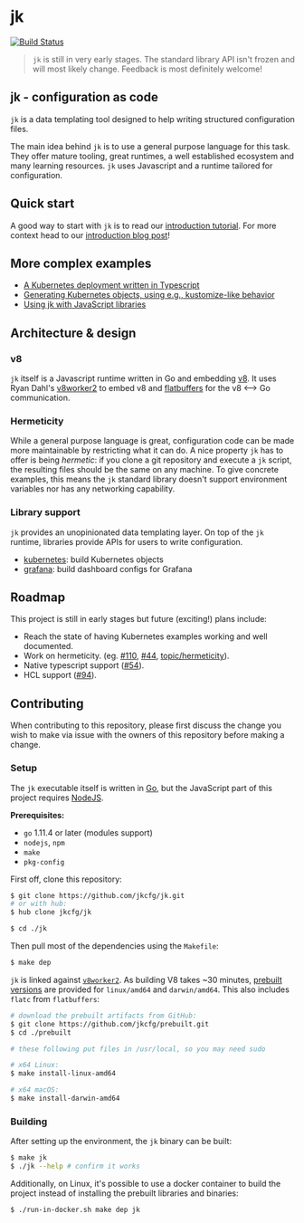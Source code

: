 # jk

[![Build Status](https://travis-ci.org/jkcfg/jk.svg?branch=master)](https://travis-ci.org/jkcfg/jk)

> `jk` is still in very early stages. The standard library API isn't frozen
> and will most likely change. Feedback is most definitely welcome!

## jk - configuration as code

`jk` is a data templating tool designed to help writing structured
configuration files.

The main idea behind `jk` is to use a general purpose language for this task.
They offer mature tooling, great runtimes, a well established ecosystem and
many learning resources. `jk` uses Javascript and a runtime tailored for
configuration.

## Quick start

A good way to start with `jk` is to read our [introduction tutorial][quick-start].
For more context head to our [introduction blog post][blog-0]!

## More complex examples

- [A Kubernetes deployment written in Typescript][guestbook-ts]
- [Generating Kubernetes objects, using e.g., kustomize-like behavior][k8s-examples]
- [Using jk with JavaScript libraries][js-examples]

## Architecture & design

### v8

`jk` itself is a Javascript runtime written in Go and embedding [v8][v8]. It
uses Ryan Dahl's [v8worker2][v8worker2] to embed v8 and
[flatbuffers][flatbuffers] for the v8 ⟷ Go communication.

### Hermeticity

While a general purpose language is great, configuration code can be made
more maintainable by restricting what it can do. A nice property `jk` has to
offer is being *hermetic*: if you clone a git repository
and execute a `jk` script, the resulting files should be the same on any
machine. To give concrete examples, this means the `jk` standard library
doesn't support environment variables nor has any networking capability.

### Library support

`jk` provides an unopinionated data templating layer. On top of the `jk`
runtime, libraries provide APIs for users to write configuration.

- [kubernetes][kubernetes]: build Kubernetes objects
- [grafana][grafana]: build dashboard configs for Grafana

## Roadmap

This project is still in early stages but future (exciting!) plans include:

- Reach the state of having Kubernetes examples working and well documented.
- Work on hermeticity. (eg. [#110][issue110], [#44][issue44], [topic/hermeticity][issueHermeticity]).
- Native typescript support ([#54][issue54]).
- HCL support ([#94][issue94]).

[v8]: https://v8.dev/
[blog-0]: https://damien.lespiau.name/posts/2019-06-12-jk-configuration-as-code/
[quick-start]: https://jkcfg.github.io/#/documentation/quick-start
[grafana]: https://github.com/jkcfg/grafana
[kubernetes]: https://github.com/jkcfg/kubernetes
[guestbook-ts]: https://github.com/jkcfg/kubernetes/blob/master/examples/guestbook-ts
[js-examples]: https://github.com/jkcfg/jk/tree/master/examples
[k8s-examples]: https://github.com/jkcfg/jk/tree/master/examples/kubernetes
[v8worker2]: https://github.com/ry/v8worker2
[flatbuffers]: https://github.com/google/flatbuffers

[issue44]: https://github.com/jkcfg/jk/issues/44
[issue54]: https://github.com/jkcfg/jk/issues/54
[issue94]: https://github.com/jkcfg/jk/issues/94
[issue110]: https://github.com/jkcfg/jk/issues/110
[issueHermeticity]: https://github.com/jkcfg/jk/issues?q=is%3Aissue+is%3Aopen+label%3Atopic%2Fhermeticity

## Contributing
When contributing to this repository, please first discuss the change you wish to make via issue with the owners of this repository before making a change.

### Setup
The `jk` executable itself is written in [Go](https://golang.org), but the JavaScript part of this project requires [NodeJS](https://nodejs.org).

**Prerequisites:**
* `go` 1.11.4 or later (modules support)
* `nodejs`, `npm`
* `make`
* `pkg-config`

First off, clone this repository:
```bash
$ git clone https://github.com/jkcfg/jk.git
# or with hub:
$ hub clone jkcfg/jk

$ cd ./jk
```

Then pull most of the dependencies using the `Makefile`:
```bash
$ make dep
```

`jk` is linked against [`v8worker2`](https://github.com/jkcfg/v8worker2). As building V8 takes ~30 minutes, [prebuilt versions](https://github.com/jkcfg/prebuilt) are provided for `linux/amd64` and `darwin/amd64`. This also includes `flatc` from `flatbuffers`:
```bash
# download the prebuilt artifacts from GitHub:
$ git clone https://github.com/jkcfg/prebuilt.git
$ cd ./prebuilt

# these following put files in /usr/local, so you may need sudo

# x64 Linux:
$ make install-linux-amd64

# x64 macOS:
$ make install-darwin-amd64
```

### Building
After setting up the environment, the `jk` binary can be built:
```bash
$ make jk
$ ./jk --help # confirm it works
```

Additionally, on Linux, it's possible to use a docker container to build the project instead of installing the prebuilt libraries and binaries:
```bash
$ ./run-in-docker.sh make dep jk
```
